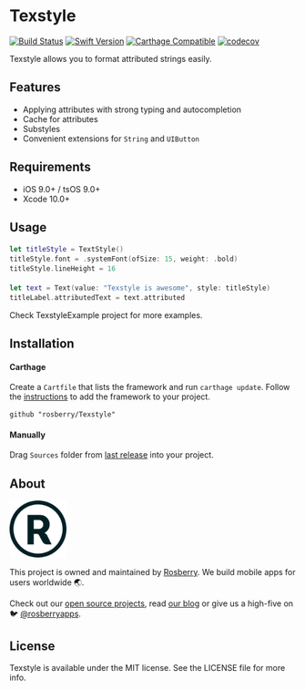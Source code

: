 # Texstyle

[![Build Status](https://travis-ci.org/rosberry/texstyle.svg?branch=master)](https://travis-ci.org/rosberry/texstyle)
[![Swift Version](https://img.shields.io/badge/swift-5.0-orange.svg)](https://swift.org/)
[![Carthage Compatible](https://img.shields.io/badge/Carthage-compatible-green.svg)](https://github.com/Carthage/Carthage)
[![codecov](https://codecov.io/gh/rosberry/texstyle/branch/master/graph/badge.svg)](https://codecov.io/gh/rosberry/texstyle)

Texstyle allows you to format attributed strings easily.

## Features

- Applying attributes with strong typing and autocompletion
- Cache for attributes
- Substyles
- Convenient extensions for `String` and `UIButton`

## Requirements

- iOS 9.0+ / tsOS 9.0+
- Xcode 10.0+

## Usage

```swift
let titleStyle = TextStyle()
titleStyle.font = .systemFont(ofSize: 15, weight: .bold)
titleStyle.lineHeight = 16

let text = Text(value: "Texstyle is awesome", style: titleStyle)
titleLabel.attributedText = text.attributed
```

Check TexstyleExample project for more examples.

## Installation

#### Carthage
Create a `Cartfile` that lists the framework and run `carthage update`. Follow the [instructions](https://github.com/Carthage/Carthage#adding-frameworks-to-an-application) to add the framework to your project.

```
github "rosberry/Texstyle"
```

#### Manually

Drag `Sources` folder from [last release](https://github.com/rosberry/Texstyle/releases) into your project.

## About

<img src="https://github.com/rosberry/Foundation/blob/master/Assets/full_logo.png?raw=true" height="100" />

This project is owned and maintained by [Rosberry](http://rosberry.com). We build mobile apps for users worldwide 🌏.

Check out our [open source projects](https://github.com/rosberry), read [our blog](https://medium.com/@Rosberry) or give us a high-five on 🐦 [@rosberryapps](http://twitter.com/RosberryApps).

## License

Texstyle is available under the MIT license. See the LICENSE file for more info.
